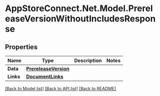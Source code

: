# AppStoreConnect.Net.Model.PrereleaseVersionWithoutIncludesResponse

## Properties

Name | Type | Description | Notes
------------ | ------------- | ------------- | -------------
**Data** | [**PrereleaseVersion**](PrereleaseVersion.md) |  | 
**Links** | [**DocumentLinks**](DocumentLinks.md) |  | 

[[Back to Model list]](../README.md#documentation-for-models) [[Back to API list]](../README.md#documentation-for-api-endpoints) [[Back to README]](../README.md)

